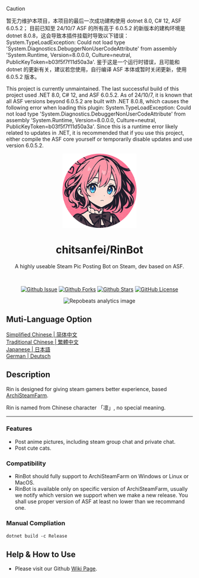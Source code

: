 > [!CAUTION]
> 暂无力维护本项目，本项目的最后一次成功建构使用 dotnet 8.0, C# 12, ASF 6.0.5.2；
> 目前已知至 24/10/7 ASF 的所有高于 6.0.5.2 的新版本的建构环境是 dotnet 8.0.8，这会导致本插件挂载时导致以下错误：
> System.TypeLoadException: Could not load type 'System.Diagnostics.DebuggerNonUserCodeAttribute' from assembly 'System.Runtime, Version=8.0.0.0, Culture=neutral, PublicKeyToken=b03f5f7f11d50a3a'.
> 鉴于这是一个运行时错误，且可能和 dotnet 的更新有关，建议若您使用，自行编译 ASF 本体或暂时关闭更新，使用 6.0.5.2 版本。
> 
> This project is currently unmaintained. The last successful build of this project used .NET 8.0, C# 12, and ASF 6.0.5.2. As of 24/10/7, it is known that all ASF versions beyond 6.0.5.2 are built with .NET 8.0.8, which causes the  following error when loading this plugin:
> System.TypeLoadException: Could not load type 'System.Diagnostics.DebuggerNonUserCodeAttribute' from assembly 'System.Runtime, Version=8.0.0.0, Culture=neutral, PublicKeyToken=b03f5f7f11d50a3a'.
> Since this is a runtime error likely related to updates in .NET, it is recommended that if you use this project, either compile the ASF core yourself or temporarily disable updates and use version 6.0.5.2.

<div align="center">
  <img src="https://raw.githubusercontent.com/chitsanfei/rin-asf-bot/master/assets/banner.png" height="200">
  <h1>chitsanfei/RinBot</h1>
  <p>A highly useable Steam Pic Posting Bot on Steam, dev based on ASF.</p>
</div>

<br>

<p align="center">
  <a href="https://github.com/chitsanfei/rin-asf-bot/issues"><img src="https://img.shields.io/github/issues/chitsanfei/rin-asf-bot" alt="Github Issue"></a>
  <a href="https://github.com/chitsanfei/rin-asf-bot/fork"><img src="https://img.shields.io/github/forks/chitsanfei/rin-asf-bot" alt="Github Forks"></a>
  <a href="https://github.com/chitsanfei/rin-asf-bot"><img src="https://img.shields.io/github/stars/chitsanfei/rin-asf-bot" alt="Github Stars"></a>
  <a href="https://github.com/chitsanfei/rin-asf-bot/blob/master/LICENSE"><img src="https://img.shields.io/github/license/chitsanfei/rin-asf-bot" alt="GitHub License"></a>
</p>

<p align="center">
  <img src="https://repobeats.axiom.co/api/embed/10309d9ebe0dad4128646852628802e7dfe79ea3.svg" alt="Repobeats analytics image">
</p>

## Muti-Language Option
[Simplified Chinese | 简体中文](./assets/docs/README_zh_CN.md)  
[Traditional Chinese | 繁體中文](./assets/docs/README_zh_TW.md)  
[Japanese | 日本語](./assets/docs/README_ja_JP.md)  
[German | Deutsch](./assets/docs/README_de_DE.md)  

## Description
Rin is designed for giving steam gamers better experience, based [ArchiSteamFarm](https://github.com/JustArchiNET/ArchiSteamFarm).

Rin is named from Chinese character 「凛」, no special meaning.

---

### Features
- Post anime pictures, including steam group chat and private chat.
- Post cute cats.

### Compatibility
- RinBot should fully support to ArchiSteamFarm on Windows or Linux or MacOS.
- RinBot is available only on specific version of ArchiSteamFarm, usually we notify which version we support when we make a new release. You shall use proper version of ASF at least no lower than we recommand one.

### Manual Compliation
```
dotnet build -c Release
```

## Help & How to Use
- Please visit our Github [Wiki Page](https://github.com/chitsanfei/rin-asf-bot/wiki).
